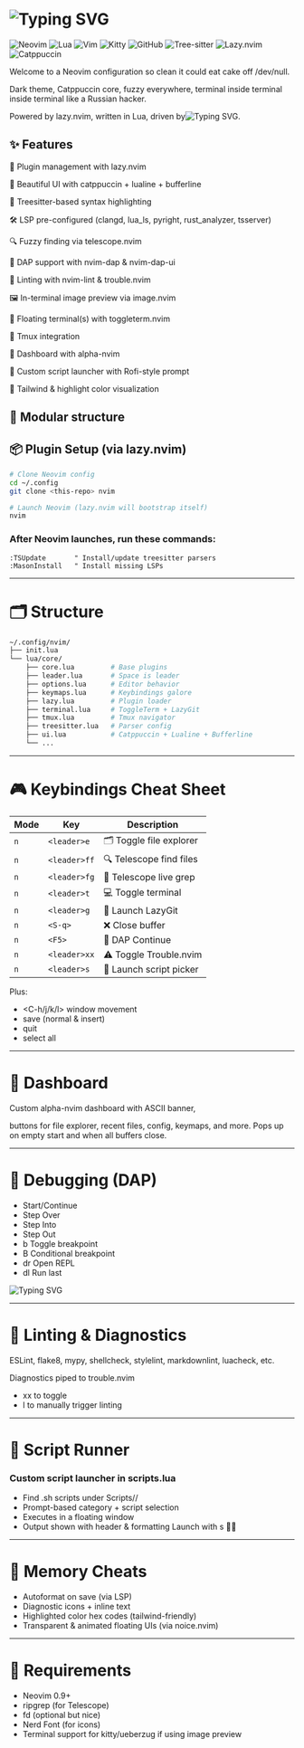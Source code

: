# <img src="https://readme-typing-svg.herokuapp.com?font=Fira+Code&pause=1000&color=DD6387&center=true&vCenter=true&width=435&lines=Klea's+Neovim+Config+Nvim?+Kleavim?" alt="Typing SVG" />

![Neovim](https://img.shields.io/badge/Neovim-57A143?style=for-the-badge&logo=neovim&logoColor=white)
![Lua](https://img.shields.io/badge/Lua-2C2D72?style=for-the-badge&logo=lua&logoColor=white)
![Vim](https://img.shields.io/badge/VIM-019733?style=for-the-badge&logo=vim&logoColor=white)
![Kitty](https://img.shields.io/badge/Kitty-000000?style=for-the-badge&logo=kitty&logoColor=white)
![GitHub](https://img.shields.io/badge/GitHub-181717?style=for-the-badge&logo=github&logoColor=white)
![Tree-sitter](https://img.shields.io/badge/Tree--sitter-000000?style=for-the-badge&logo=tree-sitter&logoColor=white)
![Lazy.nvim](https://img.shields.io/badge/Lazy.nvim-000000?style=for-the-badge&logo=lua&logoColor=white)
![Catppuccin](https://img.shields.io/badge/Catppuccin-000000?style=for-the-badge&logo=catppuccin&logoColor=white)

Welcome to a Neovim configuration so clean it could eat cake off /dev/null.

Dark theme, Catppuccin core, fuzzy everywhere, terminal inside terminal inside terminal like a Russian hacker.

Powered by lazy.nvim, written in Lua, driven by<img src="https://readme-typing-svg.herokuapp.com?font=Fira+Code&pause=1000&color=DD6387&center=true&vCenter=true&width=435&lines=caffeine" alt="Typing SVG" />.

## ✨ Features

🔌 Plugin management with lazy.nvim

🎨 Beautiful UI with catppuccin + lualine + bufferline

🧠 Treesitter-based syntax highlighting

🛠 LSP pre-configured (clangd, lua_ls, pyright, rust_analyzer, tsserver)

🔍 Fuzzy finding via telescope.nvim

🐞 DAP support with nvim-dap & nvim-dap-ui

🧹 Linting with nvim-lint & trouble.nvim

🖼 In-terminal image preview via image.nvim

🔭 Floating terminal(s) with toggleterm.nvim

🐚 Tmux integration

🧾 Dashboard with alpha-nvim

📜 Custom script launcher with Rofi-style prompt

🎨 Tailwind & highlight color visualization

🧩 Modular structure
---
## 📦 Plugin Setup (via lazy.nvim)

```bash
# Clone Neovim config
cd ~/.config
git clone <this-repo> nvim

# Launch Neovim (lazy.nvim will bootstrap itself)
nvim
```
### After Neovim launches, run these commands:

```vim
:TSUpdate       " Install/update treesitter parsers
:MasonInstall   " Install missing LSPs
```
---
# 🗂 Structure

```bash
~/.config/nvim/
├── init.lua
└── lua/core/
    ├── core.lua         # Base plugins
    ├── leader.lua       # Space is leader
    ├── options.lua      # Editor behavior
    ├── keymaps.lua      # Keybindings galore
    ├── lazy.lua         # Plugin loader
    ├── terminal.lua     # ToggleTerm + LazyGit
    ├── tmux.lua         # Tmux navigator
    ├── treesitter.lua   # Parser config
    ├── ui.lua           # Catppuccin + Lualine + Bufferline
    └── ...
```
---
# 🎮 Keybindings Cheat Sheet

| Mode | Key | Description |
|------|-----|-------------|
| `n` | `<leader>e` | 🗂 Toggle file explorer |
| `n` | `<leader>ff` | 🔍 Telescope find files |
| `n` | `<leader>fg` | 🔎 Telescope live grep |
| `n` | `<leader>t` | 💻 Toggle terminal |
| `n` | `<leader>g` | 🐙 Launch LazyGit |
| `n` | `<S-q>` | ❌ Close buffer |
| `n` | `<F5>` | 🐞 DAP Continue |
| `n` | `<leader>xx` | ⚠️ Toggle Trouble.nvim |
| `n` | `<leader>s` | 🚀 Launch script picker |

Plus:
- <C-h/j/k/l> window movement
- <C-s> save (normal & insert)
- <C-q> quit
- <C-a> select all
---
# 📸 Dashboard
Custom alpha-nvim dashboard with ASCII banner,

buttons for file explorer, recent files, config, keymaps, and more. Pops up on empty start and when all buffers close.

---
# 🐛 Debugging (DAP)
- <F5> Start/Continue
- <F10> Step Over
- <F11> Step Into
- <F12> Step Out
- <leader>b Toggle breakpoint
- <leader>B Conditional breakpoint
- <leader>dr Open REPL
- <leader>dl Run last

<img src="https://readme-typing-svg.herokuapp.com?font=Fira+Code&pause=1000&color=DD6387&center=true&vCenter=true&width=435&lines=Auto+opens+dapui%2C+closes+cleanly." alt="Typing SVG" />

---
# 🧪 Linting & Diagnostics

ESLint, flake8, mypy, shellcheck, stylelint, markdownlint, luacheck, etc.

Diagnostics piped to trouble.nvim

- <leader>xx to toggle
- <leader>l to manually trigger linting
---
# 📸 Script Runner
### Custom script launcher in scripts.lua
- Find .sh scripts under Scripts/<category>/
- Prompt-based category + script selection
- Executes in a floating window
- Output shown with header & formatting
Launch with <leader>s 🧙‍♀️
---
# 🧠 Memory Cheats
- Autoformat on save (via LSP)
- Diagnostic icons + inline text
- Highlighted color hex codes (tailwind-friendly)
- Transparent & animated floating UIs (via noice.nvim)
---
# 🧪 Requirements
- Neovim 0.9+
- ripgrep (for Telescope)
- fd (optional but nice)
- Nerd Font (for icons)
- Terminal support for kitty/ueberzug if using image preview